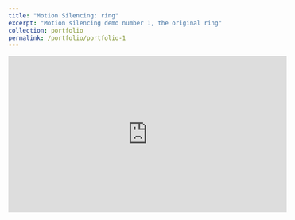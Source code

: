 ```yaml
---
title: "Motion Silencing: ring"
excerpt: "Motion silencing demo number 1, the original ring"
collection: portfolio
permalink: /portfolio/portfolio-1
---
```


<iframe width="560" height="315" src="https://www.youtube.com/watch?v=lxRvutfvl0Y" title="YouTube video player" frameborder="0" allow="accelerometer; autoplay; clipboard-write; encrypted-media; gyroscope; picture-in-picture" allowfullscreen></iframe>

